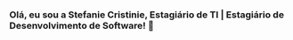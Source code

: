 ### Olá, eu sou a Stefanie Cristinie, Estagiário de TI | Estagiário de Desenvolvimento de Software! 👋

<div>
<a href="https://github.com/stefaniecristinie">
<img height="180cm" scr=htpps:github-readme.stats.vercel.app/api/top-langs/?username=stefaniecristinie&layout=compact&langs_count=16&theme-dracula"/>
</div>
